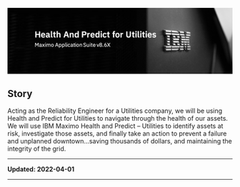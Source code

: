 ![img](img/banner.png)


## Story

Acting as the Reliability Engineer for a Utilities company, we will be using Health and Predict for Utilities to navigate through the health of our assets. We will use IBM Maximo Health and Predict – Utilities to identify assets at risk, investigate those assets, and finally take an action to prevent a failure and unplanned downtown…saving thousands of dollars, and maintaining the integrity of the grid.

---

**Updated: 2022-04-01**

---